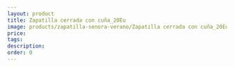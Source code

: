 ```yaml
---
layout: product
title: Zapatilla cerrada con cuña_20Eu
image: products/zapatilla-senora-verano/Zapatilla cerrada con cuña_20Eu.jpeg
price: 
tags: 
description: 
order: 0
---
```

